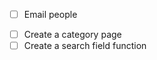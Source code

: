 - [ ] Email people

<!-- When I reach 8 episodes -->

- [ ] Create a category page
- [ ] Create a search field function
